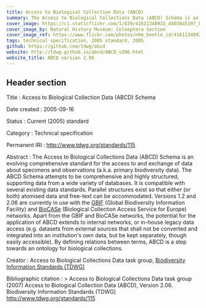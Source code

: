 ```yaml
---
title: Access to Biological Collection Data (ABCD)
summary: The Access to Biological Collections Data (ABCD) Schema is an evolving comprehensive standard for the access to and exchange of data about specimens and observations (a.k.a. primary biodiversity data).
cover_image: https://c1.staticflickr.com/1/839/41611348922_d4030a5197_b.jpg
cover_image_by: Natural History Museum: Coleoptera Section
cover_image_ref: https://www.flickr.com/photos/nhm_beetle_id/41611348922/
tags: technical specification, 2005 standard, 2005
github: https://github.com/tdwg/abcd
website: http://tdwg.github.io/abcd/ABCD_v206.html
website_title: ABCD version 2.06
---
```


## Header section

Title
: Access to Biological Collection Data (ABCD) Schema

Date created
: 2005-09-16

Status
: Current (2005) standard

Category
: Technical specification

Permanent IRI
: <http://www.tdwg.org/standards/115>

Abstract
: The Access to Biological Collections Data (ABCD) Schema is an evolving comprehensive standard for the access to and exchange of data about specimens and observations (a.k.a. primary biodiversity data). The ABCD Schema attempts to be comprehensive and highly structured, supporting data from a wide variety of databases. It is compatible with several existing data standards. Parallel structures exist so that either (or both) atomised data and free-text can be accommodated. Versions 1.2 and 2.06 are currently in use with the [GBIF](http://www.gbif.org/) (Global Biodiversity Information Facility) and [BioCASe](http://www.biocase.org/) (Biological Collection Access Service for Europe) networks. Apart from the GBIF and BioCASe networks, the potential for the application of ABCD extends to internal networks, or in-house legacy data access (e.g. datasets from external sources that shall not be converted and integrated into an institution's own data, but be kept separately, though easily accessible). By defining relations between terms, ABCD is a step towards an ontology for biological collections.

Creator
: Access to Biological Collections Data task group, [Biodiversity Information Standards (TDWG)](https://www.tdwg.org/)

Bibliographic citation
: > Access to Biological Collections Data task group (2007) Access to Biological Collection Data (ABCD), Version 2.06. Biodiversity Information Standards (TDWG) <http://www.tdwg.org/standards/115>
